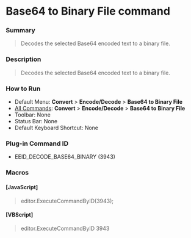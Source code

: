 # Base64 to Binary File command

### Summary

> Decodes the selected Base64 encoded text to a binary file.

### Description

> Decodes the selected Base64 encoded text to a binary file.

### How to Run

- Default Menu: **Convert** \> **Encode/Decode** \> **Base64 to Binary File**
- [All Commands](../tools/all_commands): **Convert** \> **Encode/Decode** \> **Base64 to Binary File**
- Toolbar:
None
- Status Bar: None
- Default Keyboard Shortcut: None

### Plug-in Command ID

- EEID\_DECODE\_BASE64\_BINARY (3943)

### Macros

#### \[JavaScript\]

> editor.ExecuteCommandByID(3943);

#### \[VBScript\]

> editor.ExecuteCommandByID 3943